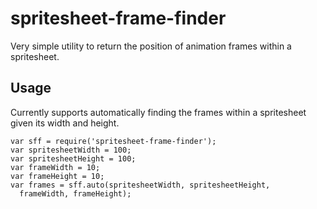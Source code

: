 spritesheet-frame-finder
========================

Very simple utility to return the position of animation frames within
a spritesheet.

## Usage

Currently supports automatically finding the frames within a spritesheet given
its width and height.

    var sff = require('spritesheet-frame-finder');
    var spritesheetWidth = 100;
    var spritesheetHeight = 100;
    var frameWidth = 10;
    var frameHeight = 10;
    var frames = sff.auto(spritesheetWidth, spritesheetHeight,
      frameWidth, frameHeight);

